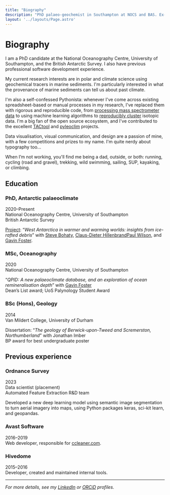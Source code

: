 ```yaml
---
title: "Biography"
description: "PhD palaeo-geochemist in Southampton at NOCS and BAS. Ex-software developer. BSc Geology (Durham), MSc Oceanography (Soton)"
layout: '../layouts/Page.astro'
---
```


# Biography

I am a PhD candidate at the National Oceanography Centre, University of Southampton, and the British Antarctic Survey. I also have previous professional software development experience.

My current research interests are in polar and climate science using geochemical tracers in marine sediments. I'm particularly interested in what the provenance of marine sediments can tell us about past climate.

I'm also a self-confessed Pythonista: whenever I've come across existing spreadsheet-based or manual processes in my research, I've replaced them with rigorous and reproducible code, from [processing mass spectrometer data](https://github.com/tomarney/icpmsprocess) to using machine learning algorithms to [reproducibly cluster](/publications/egu-2024-west-antarctic-laser-lead/) isotopic data.
I'm a big fan of the open source ecosystem, and I've contributed to the excellent [TACtool](https://github.com/BritishGeologicalSurvey/tactool) and [pyleoclim](https://github.com/LinkedEarth/Pyleoclim_util) projects.

Data visualisation, visual communication, and design are a passion of mine, with a few competitions and prizes to my name. I'm quite nerdy about typography too…

When I’m not working, you'll find me being a dad, outside, or both: running, cycling (road and gravel), trekking, wild swimming, sailing, SUP, kayaking, or climbing.

## Education

### PhD, Antarctic palaeoclimate

2020–Present\
National Oceanography Centre, University of Southampton\
British Antarctic Survey

[Project](/posts/my-phd-project): “*West Antarctica in warmer and warming worlds: insights from ice-rafted debris*” with [Steve Bohaty](https://www.geow.uni-heidelberg.de/forschungsgruppen/bohaty/), [Claus-Dieter Hillenbrand](https://www.bas.ac.uk/profile/hilc/)[Paul Wilson](https://www.southampton.ac.uk/people/5wync6), and [Gavin Foster](https://www.southampton.ac.uk/people/5x7bvy).

### MSc, Oceanography

2020\
National Oceanography Centre, University of Southampton

“*QPID: A new palaeoclimate database, and an exploration of ocean remineralisation depth*” with [Gavin Foster](https://www.southampton.ac.uk/people/5x7bvy)\
Dean’s List award; UoS Palynology Student Award

### BSc (Hons), Geology

2014\
Van Mildert College, University of Durham

Dissertation: “*The geology of Berwick-upon-Tweed and Scremerston, Northumberland*” with Jonathan Imber\
BP award for best undergraduate poster

## Previous experience

### Ordnance Survey

2023\
Data scientist (placement)\
Automated Feature Extraction R&D team

Developed a new deep learning model using semantic image segmentation to turn aerial imagery into maps, using Python packages keras, sci-kit learn, and geopandas.

### Avast Software

2016–2019\
Web developer, responsible for [ccleaner.com](https://www.ccleaner.com).

### Hivedome

2015–2016\
Developer, created and maintained internal tools.

---

*For more details, see my [LinkedIn](https://www.linkedin.com/in/tom-arney) or [ORCiD](https://orcid.org/0000-0003-4380-4079) profiles.*
